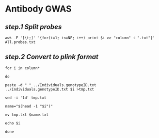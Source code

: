 
# Antibody GWAS

*step.1 Split probes*
---

```
awk -F '[\t;]' '{for(i=1; i<=NF; i++) print $i >> "column" i ".txt"}' All.probes.txt
```

*step.2 Convert to plink format*
---

```
for i in column*

do

paste -d " " ../Individuals.genotypeID.txt ../Individuals.genotypeID.txt $i >tmp.txt

sed -i '1d' tmp.txt

name="$(head -1 "$i")"

mv tmp.txt $name.txt

echo $i

done
```
